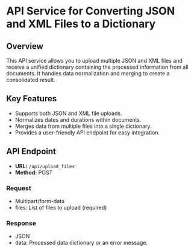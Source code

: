 # API Service for Converting JSON and XML Files to a Dictionary

## Overview

This API service allows you to upload multiple JSON and XML files and receive a unified dictionary containing the processed information from all documents. It handles data normalization and merging to create a consolidated result.

## Key Features

- Supports both JSON and XML file uploads.
- Normalizes dates and durations within documents.
- Merges data from multiple files into a single dictionary.
- Provides a user-friendly API endpoint for easy integration.

## API Endpoint

- **URL:** `/api/upload_files`
- **Method:** POST

### Request

- Multipart/form-data
- files: List of files to upload (required)

### Response

- JSON
- data: Processed data dictionary or an error message.